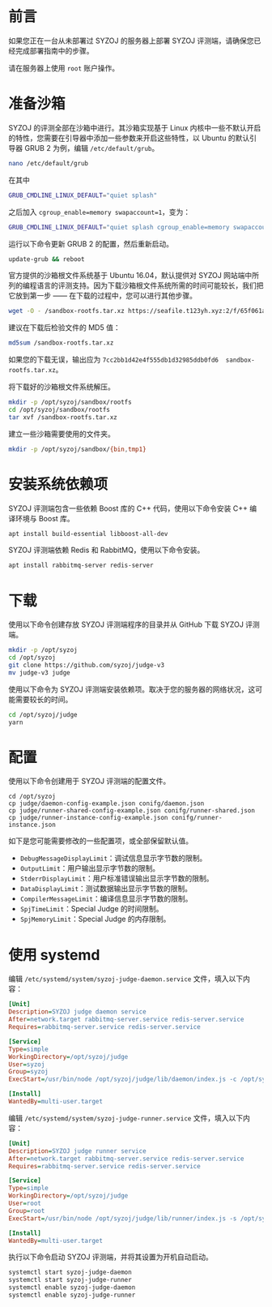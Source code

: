 # 前言
如果您正在一台从未部署过 SYZOJ 的服务器上部署 SYZOJ 评测端，请确保您已经完成部署指南中的步骤。

请在服务器上使用 `root` 账户操作。

# 准备沙箱
SYZOJ 的评测全部在沙箱中进行。其沙箱实现基于 Linux 内核中一些不默认开启的特性，您需要在引导器中添加一些参数来开启这些特性，以 Ubuntu 的默认引导器 GRUB 2 为例，编辑 `/etc/default/grub`。

```bash
nano /etc/default/grub
```

在其中

```bash
GRUB_CMDLINE_LINUX_DEFAULT="quiet splash"
```

之后加入 `cgroup_enable=memory swapaccount=1`，变为：

```bash
GRUB_CMDLINE_LINUX_DEFAULT="quiet splash cgroup_enable=memory swapaccount=1"
```

运行以下命令更新 GRUB 2 的配置，然后重新启动。

```bash
update-grub && reboot
```

官方提供的沙箱根文件系统基于 Ubuntu 16.04，默认提供对 SYZOJ 网站端中所列的编程语言的评测支持。因为下载沙箱根文件系统所需的时间可能较长，我们把它放到第一步 —— 在下载的过程中，您可以进行其他步骤。

```bash
wget -O - /sandbox-rootfs.tar.xz https://seafile.t123yh.xyz:2/f/65f061a56f414b3db478/?dl=1
```

建议在下载后检验文件的 MD5 值：

```bash
md5sum /sandbox-rootfs.tar.xz
```

如果您的下载无误，输出应为 `7cc2bb1d42e4f555db1d32985ddb0fd6  sandbox-rootfs.tar.xz`。

将下载好的沙箱根文件系统解压。

```bash
mkdir -p /opt/syzoj/sandbox/rootfs
cd /opt/syzoj/sandbox/rootfs
tar xvf /sandbox-rootfs.tar.xz
```

建立一些沙箱需要使用的文件夹。

```bash
mkdir -p /opt/syzoj/sandbox/{bin,tmp1}
```

# 安装系统依赖项
SYZOJ 评测端包含一些依赖 Boost 库的 C++ 代码，使用以下命令安装 C++ 编译环境与 Boost 库。

```bash
apt install build-essential libboost-all-dev
```

SYZOJ 评测端依赖 Redis 和 RabbitMQ，使用以下命令安装。

```bash
apt install rabbitmq-server redis-server
```

# 下载
使用以下命令创建存放 SYZOJ 评测端程序的目录并从 GitHub 下载 SYZOJ 评测端。

```bash
mkdir -p /opt/syzoj
cd /opt/syzoj
git clone https://github.com/syzoj/judge-v3
mv judge-v3 judge
```

使用以下命令为 SYZOJ 评测端安装依赖项。取决于您的服务器的网络状况，这可能需要较长的时间。

```bash
cd /opt/syzoj/judge
yarn
```

# 配置
使用以下命令创建用于 SYZOJ 评测端的配置文件。

```
cd /opt/syzoj
cp judge/daemon-config-example.json conifg/daemon.json
cp judge/runner-shared-config-example.json conifg/runner-shared.json
cp judge/runner-instance-config-example.json conifg/runner-instance.json
```

如下是您可能需要修改的一些配置项，或全部保留默认值。

* `DebugMessageDisplayLimit`：调试信息显示字节数的限制。
* `OutputLimit`：用户输出显示字节数的限制。
* `StderrDisplayLimit`：用户标准错误输出显示字节数的限制。
* `DataDisplayLimit`：测试数据输出显示字节数的限制。
* `CompilerMessageLimit`：编译信息显示字节数的限制。
* `SpjTimeLimit`：Special Judge 的时间限制。
* `SpjMemoryLimit`：Special Judge 的内存限制。

# 使用 systemd
编辑 `/etc/systemd/system/syzoj-judge-daemon.service` 文件，填入以下内容：

```ini
[Unit]
Description=SYZOJ judge daemon service
After=network.target rabbitmq-server.service redis-server.service
Requires=rabbitmq-server.service redis-server.service

[Service]
Type=simple
WorkingDirectory=/opt/syzoj/judge
User=syzoj
Group=syzoj
ExecStart=/usr/bin/node /opt/syzoj/judge/lib/daemon/index.js -c /opt/syzoj/config/daemon.json

[Install]
WantedBy=multi-user.target
```

编辑 `/etc/systemd/system/syzoj-judge-runner.service` 文件，填入以下内容：

```ini
[Unit]
Description=SYZOJ judge runner service
After=network.target rabbitmq-server.service redis-server.service
Requires=rabbitmq-server.service redis-server.service

[Service]
Type=simple
WorkingDirectory=/opt/syzoj/judge
User=root
Group=root
ExecStart=/usr/bin/node /opt/syzoj/judge/lib/runner/index.js -s /opt/syzoj/config/runner-shared.json -i /opt/syzoj/config/runner-instance.json

[Install]
WantedBy=multi-user.target
```

执行以下命令启动 SYZOJ 评测端，并将其设置为开机自动启动。

```bash
systemctl start syzoj-judge-daemon
systemctl start syzoj-judge-runner
systemctl enable syzoj-judge-daemon
systemctl enable syzoj-judge-runner
```